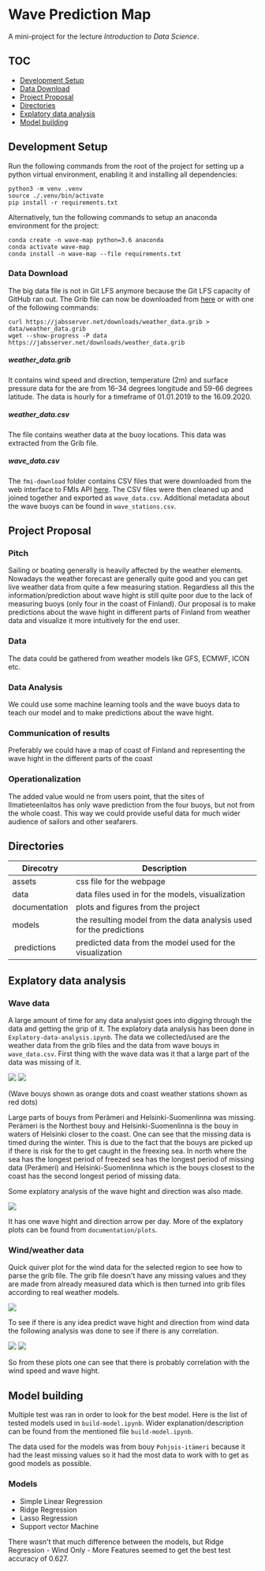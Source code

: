 # Wave Prediction Map

A mini-project for the lecture _Introduction to Data Science_.

## TOC
  * [Development Setup](#development-setup)
  * [Data Download](#data-download)
  * [Project Proposal](#project-proposal)
  * [Directories](#directories)
  * [Explatory data analysis](#explatory-data-analysis)
  * [Model building](#model-building)

## Development Setup

Run the following commands from the root of the project for setting up a python virtual environment, enabling it and installing all dependencies:
```
python3 -m venv .venv
source ./.venv/bin/activate
pip install -r requirements.txt
```

Alternatively, tun the following commands to setup an anaconda environment for the project:
```
conda create -n wave-map python=3.6 anaconda
conda activate wave-map
conda install -n wave-map --file requirements.txt
```

### Data Download

The big data file is not in Git LFS anymore because the Git LFS capacity of GitHub ran out.
The Grib file can now be downloaded from [here](https://jabsserver.net/downloads/weather_data.grib) or with one of the following commands:

```
curl https://jabsserver.net/downloads/weather_data.grib > data/weather_data.grib
wget --show-progress -P data https://jabsserver.net/downloads/weather_data.grib
```
##### weather_data.grib

It contains wind speed and direction, temperature (2m) and surface pressure data for the are from 16-34 degrees longitude and 59-66 degrees latitude.
The data is hourly for a timeframe of 01.01.2019 to the 16.09.2020.

##### weather_data.csv

The file contains weather data at the buoy locations.
This data was extracted from the Grib file.

##### wave_data.csv

The `fmi-download` folder contains CSV files that were downloaded from the web interface to FMIs API [here](https://en.ilmatieteenlaitos.fi/download-observations).
The CSV files were then cleaned up and joined together and exported as `wave_data.csv`.
Additional metadata about the wave buoys can be found in `wave_stations.csv`.




## Project Proposal

### Pitch

Sailing or boating generally is heavily affected by the weather elements.
Nowadays the weather forecast are generally quite good and you can get live weather data from quite a few measuring station.
Regardless all this the information/prediction about wave hight is still quite poor due to the lack of measuring buoys (only four in the coast of Finland).
Our proposal is to make predictions about the wave hight in different parts of Finland from weather data and visualize it more intuitively for the end user.

### Data

The data could be gathered from weather models like GFS, ECMWF, ICON etc.

### Data Analysis

We could use some machine learning tools and the wave buoys data to teach our model and to make predictions about the wave hight.

### Communication of results

Preferably we could have a map of coast of Finland and representing the wave hight in the different parts of the coast

### Operationalization

The added value would ne from users point, that the sites of Ilmatieteenlaitos has only wave prediction from the four buoys, but not from the whole coast.
This way we could provide useful data for much wider audience of sailors and other seafarers.

## Directories

| Direcotry     |  Description                                                         |
|---------------|----------------------------------------------------------------------|
| assets        | css file for the webpage                                             |
| data          | data files used in for the models, visualization                     |
| documentation | plots and figures from the project                                   |
| models        | the resulting model from the data analysis used for the predictions  |
| predictions   | predicted data from the model used for the visualization             |

## Explatory data analysis

### Wave data

A large amount of time for any data analysist goes into digging through the data and getting the grip of it. The explatory data analysis has been done in `Explatory-data-analysis.ipynb`. The data we collected/used are the weather data from the grib files and the data from wave bouys in `wave_data.csv`. First thing with the wave data was it that a large part of the data was missing of it. 

![](https://github.com/BifbofII/wave-map/blob/master/documentation/plots/missing_values.png)
![](https://github.com/BifbofII/wave-map/blob/master/documentation/plots/kaikki.png)

(Wave bouys shown as orange dots and coast weather stations shown as red dots)

Large parts of bouys from Perämeri and Helsinki-Suomenlinna was missing. Perämeri is the Northest bouy and Helsinki-Suomenlinna is the bouy in waters of Helsinki closer to the coast. One can see that the missing data is timed during the winter. This is due to the fact that the bouys are picked up if there is risk for the to get caught in the freexing sea. In north where the sea has the longest period of freezed sea has the longest period of missing data (Perämeri) and Helsinki-Suomenlinna which is the bouys closest to the coast has the second longest period of missing data.

Some explatory analysis of the wave hight and direction was also made.

![](https://github.com/BifbofII/wave-map/blob/master/documentation/plots/wave_hight_and_dir1_9-20.png)

It has one wave hight and direction arrow per day. More of the explatory plots can be found from `documentation/plots`.

### Wind/weather data

Quick quiver plot for the wind data for the selected region to see how to parse the grib file. The grib file doesn't have any missing values and they are made from already measured data which is then turned into grib files according to real weather models.

![](https://github.com/BifbofII/wave-map/blob/master/documentation/plots/quiver_plot.png)

To see if there is any idea predict wave hight and direction from wind data the following analysis was done to see if there is any correlation.

![](https://github.com/BifbofII/wave-map/blob/master/documentation/plots/wind_speed_wave_hight_19-20.png)
![](https://github.com/BifbofII/wave-map/blob/master/documentation/plots/Correlation_Wind_Speed_and_Wave_Height_(Suomenlahti).png)

So from these plots one can see that there is probably correlation with the wind speed and wave hight. 

## Model building

Multiple test was ran in order to look for the best model. Here is the list of tested models used in `build-model.ipynb`. Wider explanation/description can be found from the mentioned file `build-model.ipynb`. 

The data used for the models was from bouy `Pohjois-itämeri` because it had the least missing values so it had the most data to work with to get as good models as possible.

### Models
 * Simple Linear Regression
 * Ridge Regression
 * Lasso Regression
 * Support vector Machine

 There wasn't that much difference between the models, but Ridge Regression - Wind Only - More Features seemed to get the best test accuracy of 0.627.
